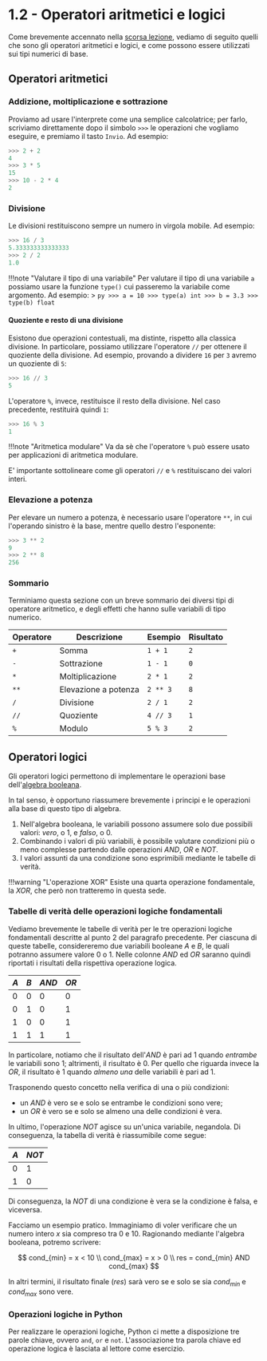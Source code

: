 # 1.2 - Operatori aritmetici e logici

Come brevemente accennato nella [scorsa lezione](01_intro.md), vediamo di seguito quelli che sono gli operatori aritmetici e logici, e come possono essere utilizzati sui tipi numerici di base.

## Operatori aritmetici

### Addizione, moltiplicazione e sottrazione

Proviamo ad usare l'interprete come una semplice calcolatrice; per farlo, scriviamo direttamente dopo il simbolo `>>>` le operazioni che vogliamo eseguire, e premiamo il tasto `Invio`. Ad esempio:

```py
>>> 2 + 2
4
>>> 3 * 5
15
>>> 10 - 2 * 4
2
```

### Divisione

Le divisioni restituiscono sempre un numero in virgola mobile. Ad esempio:

```py
>>> 16 / 3
5.333333333333333
>>> 2 / 2
1.0
```

!!!note "Valutare il tipo di una variabile"
	Per valutare il tipo di una variabile `a` possiamo usare la funzione `type()` cui passeremo la variabile come argomento. Ad esempio:
	> ```py
	  >>> a = 10
	  >>> type(a)
	  int
	  >>> b = 3.3
	  >>> type(b)
	  float
	  ```

#### Quoziente e resto di una divisione

Esistono due operazioni contestuali, ma distinte, rispetto alla classica divisione. In particolare, possiamo utilizzare l'operatore `//` per ottenere il quoziente della divisione. Ad esempio, provando a dividere `16` per `3` avremo un quoziente di `5`:

```py
>>> 16 // 3
5
```

L'operatore `%`, invece, restituisce il resto della divisione. Nel caso precedente, restituirà quindi `1`:

```py
>>> 16 % 3
1
```

!!!note "Aritmetica modulare"
	Va da sè che l'operatore `%` può essere usato per applicazioni di aritmetica modulare.

E' importante sottolineare come gli operatori `//` e `%` restituiscano dei valori interi.

### Elevazione a potenza

Per elevare un numero a potenza, è necessario usare l'operatore `**`, in cui l'operando sinistro è la base, mentre quello destro l'esponente:

```py
>>> 3 ** 2
9
>>> 2 ** 8
256
```

### Sommario

Terminiamo questa sezione con un breve sommario dei diversi tipi di operatore aritmetico, e degli effetti che hanno sulle variabili di tipo numerico.

| Operatore | Descrizione | Esempio | Risultato |
| --------- | ----------- | ------- | --------- |
| `+` | Somma | `1 + 1` | `2` |
| `-` | Sottrazione | `1 - 1` | `0` |
| `*` | Moltiplicazione | `2 * 1` | `2` |
| `**` | Elevazione a potenza | `2 ** 3` | `8` |
| `/` | Divisione | `2 / 1` | `2` |
| `//` |  Quoziente | `4 // 3` | `1` |
| `%` | Modulo | `5 % 3` | `2` |

## Operatori logici

Gli operatori logici permettono di implementare le operazioni base dell'[algebra booleana](https://it.wikipedia.org/wiki/Algebra_di_Boole).

In tal senso, è opportuno riassumere brevemente i principi e le operazioni alla base di questo tipo di algebra.

1. Nell'algebra booleana, le variabili possono assumere solo due possibili valori: *vero*, o $1$, e *falso*, o $0$.
2. Combinando i valori di più variabili, è possibile valutare condizioni più o meno complesse partendo dalle operazioni $AND$, $OR$ e $NOT$.
3. I valori assunti da una condizione sono esprimibili mediante le tabelle di verità.

!!!warning "L'operazione XOR"
	Esiste una quarta operazione fondamentale, la *XOR*, che però non tratteremo in questa sede.

### Tabelle di verità delle operazioni logiche fondamentali

Vediamo brevemente le tabelle di verità per le tre operazioni logiche fondamentali descritte al punto $2$ del paragrafo precedente. Per ciascuna di queste tabelle, considereremo due variabili booleane $A$ e $B$, le quali potranno assumere valore $0$ o $1$. Nelle colonne $AND$ ed $OR$ saranno quindi riportati i risultati della rispettiva operazione logica.

| $A$ | $B$ | $AND$ | $OR$ |
| - | - | --- | -- |
| $0$ | $0$ | $0$ | $0$ |
| $0$ | $1$ | $0$ | $1$ |
| $1$ | $0$ | $0$ | $1$ |
| $1$ | $1$ | $1$ | $1$ |

In particolare, notiamo che il risultato dell'$AND$ è pari ad $1$ quando *entrambe* le variabili sono $1$; altrimenti, il risultato è $0$. Per quello che riguarda invece la $OR$, il risultato è $1$ quando *almeno una* delle variabili è pari ad $1$.

Trasponendo questo concetto nella verifica di una o più condizioni:

* un *AND* è vero se e solo se entrambe le condizioni sono vere;
* un *OR* è vero se e solo se almeno una delle condizioni è vera.

In ultimo, l'operazione $NOT$ agisce su un'unica variabile, negandola. Di conseguenza, la tabella di verità è riassumibile come segue:

| $A$ | $NOT$ |
| --- | ----- |
| $0$ | $1$ |
| $1$ | $0$ |

Di conseguenza, la $NOT$ di una condizione è vera se la condizione è falsa, e viceversa.

Facciamo un esempio pratico. Immaginiamo di voler verificare che un numero intero $x$ sia compreso tra $0$ e $10$. Ragionando mediante l'algebra booleana, potremo scrivere:

$$
cond_{min} = x < 10 \\
cond_{max} = x > 0 \\
res = cond_{min} AND cond_{max}
$$

In altri termini, il risultato finale ($res$) sarà vero se e solo se sia $cond_{min}$ e $cond_{max}$ sono vere.

### Operazioni logiche in Python

Per realizzare le operazioni logiche, Python ci mette a disposizione tre parole chiave, ovvero `and`, `or` e `not`. L'associazione tra parola chiave ed operazione logica è lasciata al lettore come esercizio.
